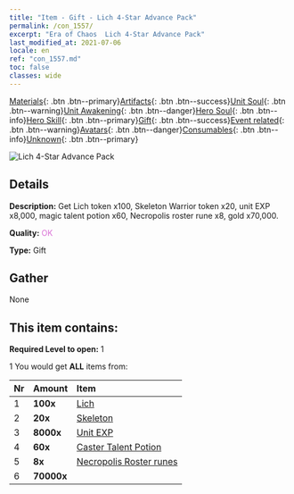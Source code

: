 ```yaml
---
title: "Item - Gift - Lich 4-Star Advance Pack"
permalink: /con_1557/
excerpt: "Era of Chaos  Lich 4-Star Advance Pack"
last_modified_at: 2021-07-06
locale: en
ref: "con_1557.md"
toc: false
classes: wide
---
```

 [Materials](/Items/){: .btn .btn--primary}[Artifacts](/Items/Artifacts/){: .btn .btn--success}[Unit Soul](/Items/UnitSoul/){: .btn .btn--warning}[Unit Awakening](/Items/UnitAwakening/){: .btn .btn--danger}[Hero Soul](/Items/HeroSoul/){: .btn .btn--info}[Hero Skill](/Items/HeroSkill/){: .btn .btn--primary}[Gift](/Items/Gift/){: .btn .btn--success}[Event related](/Items/Events/){: .btn .btn--warning}[Avatars](/Items/Avatars/){: .btn .btn--danger}[Consumables](/Items/Consumables/){: .btn .btn--info}[Unknown](/Items/Unknown/){: .btn .btn--primary}

 ![Lich 4-Star Advance Pack](/images/t/i_907167.png)

## Details
 **Description:** Get Lich token x100, Skeleton Warrior token x20, unit EXP x8,000, magic talent potion x60, Necropolis roster rune x8, gold x70,000.

 **Quality:** <span style="color: #DA70D6">OK</span>

 **Type:** Gift

## Gather

  None

## This item contains:

 **Required Level to open:** 1

 1 You would get **ALL** items  from:

  | Nr | Amount |     Item    |
  |:---|:-------|:------------|
  | 1 |  **100x** | [Lich](/Items/unt_212/) |  | 
  | 2 |  **20x** | [Skeleton](/Items/unt_208/) |  | 
  | 3 |  **8000x** | [Unit EXP](/Items/con_902/) |  | 
  | 4 |  **60x** | [Caster Talent Potion](/Items/con_790/) |  | 
  | 5 |  **8x** | [Necropolis Roster runes](/Items/con_755/) |  | 
  | 6 |  **70000x** | <i class="fas fa-coins"/> |  | 
